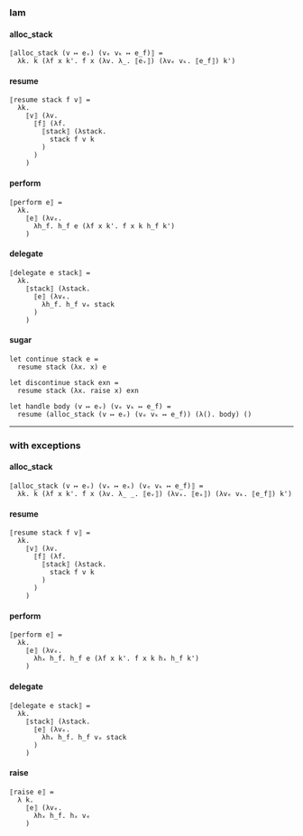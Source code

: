 ### lam

#### alloc_stack

```
⟦alloc_stack (v ↦ eᵥ) (vₑ vₖ ↦ e_f)⟧ =
  λk. k (λf x k'. f x (λv. λ_. ⟦eᵥ⟧) (λvₑ vₖ. ⟦e_f⟧) k')
```

#### resume

```
⟦resume stack f v⟧ =
  λk.
    ⟦v⟧ (λv.
      ⟦f⟧ (λf.
        ⟦stack⟧ (λstack.
          stack f v k
        )
      )
    )
```

#### perform

```
⟦perform e⟧ =
  λk.
    ⟦e⟧ (λvₑ.
      λh_f. h_f e (λf x k'. f x k h_f k')
    )
```

#### delegate

```
⟦delegate e stack⟧ =
  λk.
    ⟦stack⟧ (λstack.
      ⟦e⟧ (λvₑ.
        λh_f. h_f vₑ stack
      )
    )
```

#### sugar

```
let continue stack e =
  resume stack (λx. x) e

let discontinue stack exn =
  resume stack (λx. raise x) exn

let handle body (v ↦ eᵥ) (vₑ vₖ ↦ e_f) =
  resume (alloc_stack (v ↦ eᵥ) (vₑ vₖ ↦ e_f)) (λ(). body) ()
```

--------

### with exceptions

#### alloc_stack

```
⟦alloc_stack (v ↦ eᵥ) (vₓ ↦ eₓ) (vₑ vₖ ↦ e_f)⟧ =
  λk. k (λf x k'. f x (λv. λ_ _. ⟦eᵥ⟧) (λvₓ. ⟦eₓ⟧) (λvₑ vₖ. ⟦e_f⟧) k')
```

#### resume

```
⟦resume stack f v⟧ =
  λk.
    ⟦v⟧ (λv.
      ⟦f⟧ (λf.
        ⟦stack⟧ (λstack.
          stack f v k
        )
      )
    )
```

#### perform

```
⟦perform e⟧ =
  λk.
    ⟦e⟧ (λvₑ.
      λhₓ h_f. h_f e (λf x k'. f x k hₓ h_f k')
    )
```

#### delegate

```
⟦delegate e stack⟧ =
  λk.
    ⟦stack⟧ (λstack.
      ⟦e⟧ (λvₑ.
        λhₓ h_f. h_f vₑ stack
      )
    )
```

#### raise

```
⟦raise e⟧ =
  λ k.
    ⟦e⟧ (λvₑ.
      λhₓ h_f. hₓ vₑ
    )
```
